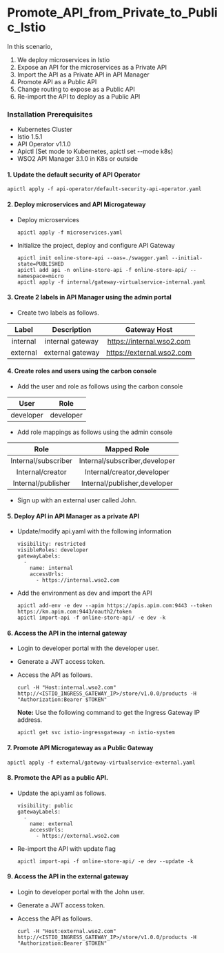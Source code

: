 # Promote_API_from_Private_to_Public_Istio

In this scenario, 

1. We deploy microservices in Istio
2. Expose an API for the microservices as a Private API
3. Import the API as a Private API in API Manager
4. Promote API as a Public API
5. Change routing to expose as a Public API 
6. Re-import the API to deploy as a Public API

### Installation Prerequisites

- Kubernetes Cluster
- Istio 1.5.1
- API Operator v1.1.0
- Apictl (Set mode to Kubernetes, apictl set --mode k8s)
- WSO2 API Manager 3.1.0 in K8s or outside

#### 1. Update the default security of API Operator

    apictl apply -f api-operator/default-security-api-operator.yaml
    
#### 2. Deploy microservices and API Microgateway

- Deploy microservices

    ```
    apictl apply -f microservices.yaml
    ```
    
- Initialize the project, deploy and configure API Gateway
  
  ```
  apictl init online-store-api --oas=./swagger.yaml --initial-state=PUBLISHED
  apictl add api -n online-store-api -f online-store-api/ --namespace=micro
  apictl apply -f internal/gateway-virtualservice-internal.yaml
  ```


#### 3. Create 2 labels in API Manager using the admin portal

- Create two labels as follows.

|  Label   | Description      |   Gateway Host            |
| :------: |:----------------:|:-------------------------:|
| internal | internal gateway | https://internal.wso2.com |
| external | external gateway | https://external.wso2.com |


#### 4. Create roles and users using the carbon console

- Add the user and role as follows using the carbon console

|  User     | Role      |   
| :------:  |:---------:|
| developer | developer | 

- Add role mappings as follows using the admin console

|  Role               |  Mapped Role                  |   
| :------:            |:---------:                    |
| Internal/subscriber | Internal/subscriber,developer | 
| Internal/creator	  | Internal/creator,developer	  |
| Internal/publisher  | Internal/publisher,developer  |

- Sign up with an external user called John.

#### 5. Deploy API in API Manager as a private API
    
- Update/modify api.yaml with the following information
    
    ```
    visibility: restricted
    visibleRoles: developer
    gatewayLabels:
      -
        name: internal
        accessUrls:
          - https://internal.wso2.com
    ```

- Add the environment as dev and import the API
    
    ```
    apictl add-env -e dev --apim https://apis.apim.com:9443 --token https://km.apim.com:9443/oauth2/token    
    apictl import-api -f online-store-api/ -e dev -k
    ```
    
#### 6. Access the API in the internal gateway

- Login to developer portal with the developer user.
- Generate a JWT access token.
- Access the API as follows.

    ```
    curl -H "Host:internal.wso2.com" http://<ISTIO_INGRESS_GATEWAY_IP>/store/v1.0.0/products -H "Authorization:Bearer $TOKEN" 
    ```
    
    **Note:** Use the following command to get the Ingress Gateway IP address. 
    ```
    apictl get svc istio-ingressgateway -n istio-system
    ```

#### 7. Promote API Microgateway as a Public Gateway

    apictl apply -f external/gateway-virtualservice-external.yaml

#### 8. Promote the API as a public API.

- Update the api.yaml as follows.

    ```
    visibility: public
    gatewayLabels:
      -
        name: external
        accessUrls:
          - https://external.wso2.com
    ```

- Re-import the API with update flag

    ```
    apictl import-api -f online-store-api/ -e dev --update -k
    ```

#### 9. Access the API in the external gateway

- Login to developer portal with the John user.
- Generate a JWT access token.
- Access the API as follows.

    ```
    curl -H "Host:external.wso2.com" http://<ISTIO_INGRESS_GATEWAY_IP>/store/v1.0.0/products -H "Authorization:Bearer $TOKEN"  
    ```
